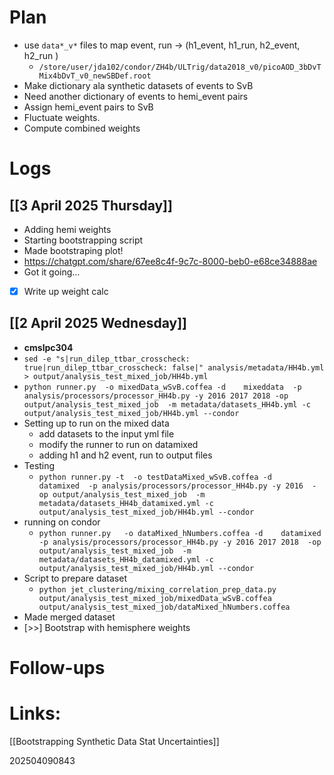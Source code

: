 
# Plan
- use `data*_v*` files to map event, run   -> (h1_event, h1_run, h2_event, h2_run )
	- `/store/user/jda102/condor/ZH4b/ULTrig/data2018_v0/picoAOD_3bDvTMix4bDvT_v0_newSBDef.root` 
- Make dictionary ala synthetic datasets of events to SvB 
- Need another dictionary of events to hemi_event pairs
- Assign hemi_event pairs to SvB 
- Fluctuate weights. 
- Compute combined weights

# Logs

## [[3 April 2025 Thursday]]
- Adding hemi weights
- Starting bootstrapping script
- Made bootstraping plot! 
- https://chatgpt.com/share/67ee8c4f-9c7c-8000-beb0-e68ce34888ae
- Got it going...
- [x] Write up weight calc

## [[2 April 2025 Wednesday]]
- **cmslpc304**
- `sed -e "s|run_dilep_ttbar_crosscheck: true|run_dilep_ttbar_crosscheck: false|" analysis/metadata/HH4b.yml > output/analysis_test_mixed_job/HH4b.yml`
- `python runner.py  -o mixedData_wSvB.coffea -d    mixeddata  -p analysis/processors/processor_HH4b.py -y 2016 2017 2018 -op output/analysis_test_mixed_job  -m metadata/datasets_HH4b.yml -c output/analysis_test_mixed_job/HH4b.yml --condor`
- Setting up to run on the mixed data
	- add datasets to the input yml file
	- modify the runner to run on datamixed
	- adding h1 and h2 event, run to output files
- Testing
	- `python runner.py -t  -o testDataMixed_wSvB.coffea -d    datamixed  -p analysis/processors/processor_HH4b.py -y 2016  -op output/analysis_test_mixed_job  -m metadata/datasets_HH4b_datamixed.yml -c output/analysis_test_mixed_job/HH4b.yml --condor`
- running on condor
	- `python runner.py   -o dataMixed_hNumbers.coffea -d    datamixed  -p analysis/processors/processor_HH4b.py -y 2016 2017 2018  -op output/analysis_test_mixed_job  -m metadata/datasets_HH4b_datamixed.yml -c output/analysis_test_mixed_job/HH4b.yml --condor`
- Script to prepare dataset
	- `python jet_clustering/mixing_correlation_prep_data.py output/analysis_test_mixed_job/mixedData_wSvB.coffea  output/analysis_test_mixed_job/dataMixed_hNumbers.coffea `
- Made merged dataset
- [>>] Bootstrap with hemisphere weights


# Follow-ups


# Links: 
[[Bootstrapping Synthetic Data Stat Uncertainties]]


202504090843

